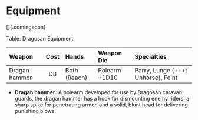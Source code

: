 # Equipment

[]{.comingsoon}

Table: Dragosan Equipment

| Weapon        | Cost | Hands        | Weapon Die    | Specialties                        |
| :------------ | :--: | :----------- | :------------ | :--------------------------------- |
| Dragan hammer | D8   | Both (Reach) | Polearm +1D10 | Parry, Lunge (+++: Unhorse), Feint |

- **Dragan hammer:** A polearm developed for use by Dragosan caravan guards, the dragan hammer has a hook for dismounting
  enemy riders, a sharp spike for penetrating armor, and a solid, blunt head for delivering punishing blows.


